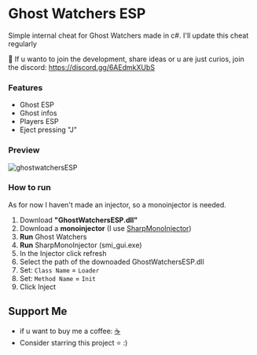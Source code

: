 # Ghost Watchers ESP
Simple internal cheat for Ghost Watchers made in c#. I'll update this cheat regularly

🎈 If u wanto to join the development, share ideas or u are just curios, join the discord: https://discord.gg/6AEdmkXUbS

### Features
- Ghost ESP
- Ghost infos
- Players ESP
- Eject pressing "J"

### Preview
![ghostwatchersESP](https://user-images.githubusercontent.com/81587335/183890235-07917b5f-34a9-4286-9429-bb38c3fa8895.png)

### How to run
As for now I haven't made an injector, so a monoinjector is needed.
1. Download **"GhostWatchersESP.dll"**
2. Download a **monoinjector** (I use [SharpMonoInjector](https://www.unknowncheats.me/forum/unity/408878-sharpmonoinjector-fixed-updated.html))
3. **Run** Ghost Watchers
4. **Run** SharpMonoInjector (smi_gui.exe)
5. In the Injector click refresh
6. Select the path of the downoaded GhostWatchersESP.dll
7. Set: `Class Name` = `Loader`
8. Set: `Method Name` = `Init`
9. Click Inject

## Support Me
- if u want to buy me a coffee: [☕️](https://www.buymeacoffee.com/Bbalduzz)
- Consider starring this project ⭐️ :)
